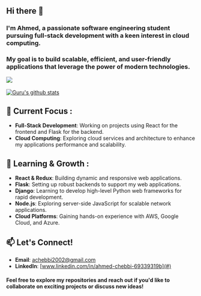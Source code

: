## Hi there 👋 
### I'm Ahmed, a passionate software engineering student pursuing full-stack development with a keen interest in cloud computing. 
### My goal is to build scalable, efficient, and user-friendly applications that leverage the power of modern technologies.

<a href="https://github.com/Ahmed5827">
  <img align="center" src="https://github-readme-stats.vercel.app/api/top-langs/?username=Ahmed5827&hide_langs_below=1" />
</a>
<br/><br/>
<a href="https://github.com/Ahmed5827">
 <img align="center" src="https://github-readme-stats.vercel.app/api?username=Ahmed5827&show_icons=true&line_height=27" alt="Guru's github stats"/>
</a>

## 🔭 Current Focus :
- **Full-Stack Development**: Working on projects using React for the frontend and Flask for the backend.
- **Cloud Computing**: Exploring cloud services and architecture to enhance my applications performance and scalability.
## 🌱 Learning & Growth :
- **React & Redux**: Building dynamic and responsive web applications.
- **Flask**: Setting up robust backends to support my web applications.
- **Django**: Learning to develop high-level Python web frameworks for rapid development.
- **Node.js**: Exploring server-side JavaScript for scalable network applications.
- **Cloud Platforms**: Gaining hands-on experience with AWS, Google Cloud, and Azure.
## 📫 Let's Connect!
- **Email**: [achebbi2002@gmail.com](mailto:achebbi2002@gmail.com)
- **LinkedIn**: [www.linkedin.com/in/ahmed-chebbi-69339319b](#)




#### Feel free to explore my repositories and reach out if you'd like to collaborate on exciting projects or discuss new ideas!
